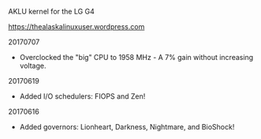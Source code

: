 AKLU kernel for the LG G4

https://thealaskalinuxuser.wordpress.com

20170707
+ Overclocked the "big" CPU to 1958 MHz - A 7% gain without increasing voltage.

20170619
+ Added I/O schedulers: FIOPS and Zen!

20170616
+ Added governors: Lionheart, Darkness, Nightmare, and BioShock!